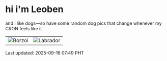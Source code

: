 # hi i'm Leoben

and i like dogs—so have some random dog pics that change whenever my CRON feels like it

|  |  |
|--------|----------|
| ![Borzoi](https://random-dog-vercel.vercel.app/api/random-borzoi?v=1757980172) | ![Labrador](https://random-dog-vercel.vercel.app/api/random-labrador?v=1757980172) |

Last updated: 2025-09-16 07:49 PHT
